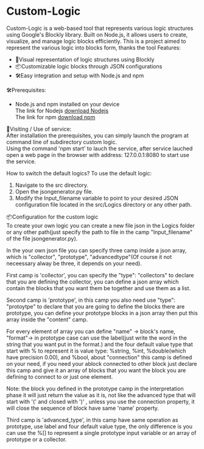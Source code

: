 # Custom-Logic
Custom-Logic is a web-based tool that represents various logic structures using Google's Blockly library. Built on Node.js, it allows users to create, visualize, and manage logic blocks efficiently.
This is a project aimed to represent the various logic into blocks form, thanks the tool Features:  
- 📘Visual representation of logic structures using Blockly  
- 📦Customizable logic blocks through JSON configurations  
- 🛠️Easy integration and setup with Node.js and npm  

🛠️Prerequisites:  
- Node.js and npm installed on your device  
The link for Nodejs [download Nodejs](https://nodejs.org/en/download)  
The link for npm [download npm](https://docs.npmjs.com/downloading-and-installing-node-js-and-npm)  

📘Visiting / Use of service:   
After installation the prerequisites, you can simply launch the program at command line of subdirectory custom logic.   
Using the command 'npm start' to lauch the service, after service lauched open a web page in the browser with address: 127.0.0.1:8080 to start use the service.   

How to switch the default logics?
To use the default logic:​  
1. Navigate to the src directory.​  
2. Open the jsongenerator.py file.​  
3. Modify the Input_filename variable to point to your desired JSON configuration file located in the src/Logics directory or any other path.   

📦Configuration for the custom logic  
To create your own logic you can create a new file json in the Logics folder or any other path(just specify the path to file in the camp "Input_filename" of the file jsongenerator.py).  

In the your own json file you can specify three camp inside a json array, which is "collector", "prototype", "advancedtype"(Of course it not neceessary alway be three, it depends on your need).  

First camp is 'collector', you can specify the "type": "collectors" to declare that you are defining the collector, you can define a json array which contain the blocks that you want them be together and use them as a list.  

Second camp is 'prototype', in this camp you also need use "type": "protoytpe" to declare that you are going to define the blocks there are prototype, you can define your prototype blocks in a json array then put this array inside the "content" camp.   

For every element of array you can define "name" -> block's name, "format"-> in prototype case can use the label(just write the word in the string that you want put in the format.) and the four default value type that start with % to represent it is value type: %string, %int, %double(which have precision 0.00), and %bool, about "connection" this camp is defined on your need, if you need your ablock connected to other block just declare this camp and give it an array of blocks that you want the block you are defining to connect to or just one element.  

Note: the block you defined in the prototype camp in the interpretation phase it will just return the value as it is, not like the advanced type that will start with '(' and closed with ')' , unless you use the connection property, it will close the sequence of block have same 'name' property.  

Third camp is 'advanced_type', in this camp have same operation as prototype, use label and four default value type, the only difference is you can use the %[] to represent a single prototype input variable or an array of prototype or a collector.  



